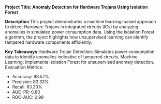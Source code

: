 **Project Title: Anomaly Detection for Hardware Trojans Using Isolation Forest**

**Description**
This project demonstrates a machine learning-based approach to detect Hardware Trojans in integrated circuits (ICs) by analyzing anomalies in simulated power consumption data. Using the Isolation Forest algorithm, the project highlights how unsupervised learning can identify tampered hardware components efficiently.

**Key Takeaways**
Hardware Trojan Detection: Simulates power consumption data to identify anomalies indicative of tampered circuits.
Machine Learning: Implements Isolation Forest for unsupervised anomaly detection.
Evaluation Metrics:
- Accuracy: 98.57%
- Precision: 83.33%
- Recall: 83.33%
- AUC-PR: 0.80
- ROC-AUC: 0.99
